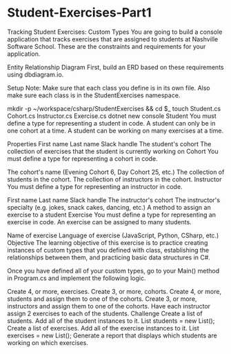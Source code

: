 # Student-Exercises-Part1

Tracking Student Exercises: Custom Types
You are going to build a console application that tracks exercises that are assigned to students at Nashville Software School. These are the constraints and requirements for your application.

Entity Relationship Diagram
First, build an ERD based on these requirements using dbdiagram.io.

Setup
Note: Make sure that each class you define is in its own file. Also make sure each class is in the StudentExercises namespace.

mkdir -p ~/workspace/csharp/StudentExercises && cd $_
touch Student.cs Cohort.cs Instructor.cs Exercise.cs
dotnet new console
Student
You must define a type for representing a student in code. A student can only be in one cohort at a time. A student can be working on many exercises at a time.

Properties
First name
Last name
Slack handle
The student's cohort
The collection of exercises that the student is currently working on
Cohort
You must define a type for representing a cohort in code.

The cohort's name (Evening Cohort 6, Day Cohort 25, etc.)
The collection of students in the cohort.
The collection of instructors in the cohort.
Instructor
You must define a type for representing an instructor in code.

First name
Last name
Slack handle
The instructor's cohort
The instructor's specialty (e.g. jokes, snack cakes, dancing, etc.)
A method to assign an exercise to a student
Exercise
You must define a type for representing an exercise in code. An exercise can be assigned to many students.

Name of exercise
Language of exercise (JavaScript, Python, CSharp, etc.)
Objective
The learning objective of this exercise is to practice creating instances of custom types that you defined with class, establishing the relationships between them, and practicing basic data structures in C#.

Once you have defined all of your custom types, go to your Main() method in Program.cs and implement the following logic.

Create 4, or more, exercises.
Create 3, or more, cohorts.
Create 4, or more, students and assign them to one of the cohorts.
Create 3, or more, instructors and assign them to one of the cohorts.
Have each instructor assign 2 exercises to each of the students.
Challenge
Create a list of students. Add all of the student instances to it.
List<Student> students = new List<Student>();
Create a list of exercises. Add all of the exercise instances to it.
List<Exercise> exercises = new List<Exercise>();
Generate a report that displays which students are working on which exercises.
